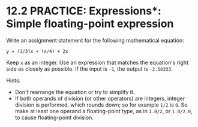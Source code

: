 # 12.2 PRACTICE: Expressions*: Simple floating-point expression
Write an assignment statement for the following mathematical equation:

```
y = (1/3)x + (x/4) + 2x
```

Keep `x` as an integer. Use an expression that matches the equation's right side as closely as possible. If the input is `-1`, the output is `-2.58333`.

Hints:
* Don't rearrange the equation or try to simplify it.
* If both operands of division (or other operators) are integers, integer division is performed, which rounds down; so for example `1/2` is `0`. So make at least one operand a floating-point type, as in `1.0/2`, or `1.0/2.0`, to cause floating-point division.